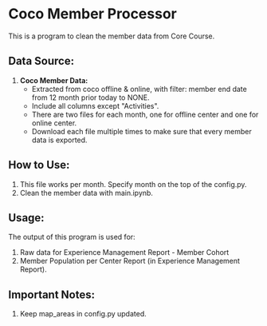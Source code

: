 # Coco Member Processor

This is a program to clean the member data from Core Course.

## Data Source:

1. **Coco Member Data:**
    - Extracted from coco offline & online, with filter: member end date from 12 month prior today to NONE.
    - Include all columns except "Activities".
    - There are two files for each month, one for offline center and one for online center. 
    - Download each file multiple times to make sure that every member data is exported.

## How to Use:

1. This file works per month. Specify month on the top of the config.py.
2. Clean the member data with main.ipynb.

## Usage:

The output of this program is used for:

1. Raw data for Experience Management Report - Member Cohort
2. Member Population per Center Report (in Experience Management Report).

## Important Notes:

1. Keep map_areas in config.py updated.